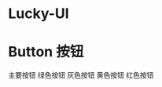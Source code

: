 # Lucky-UI

# Button 按钮

  <div style="margin-bottom:20px;">
    <MyButton color="blue">主要按钮</MyButton>
    <MyButton color="green">绿色按钮</MyButton>
    <MyButton color="gray">灰色按钮</MyButton>
    <MyButton color="yellow">黄色按钮</MyButton>
    <MyButton color="red">红色按钮</MyButton>
  </div>